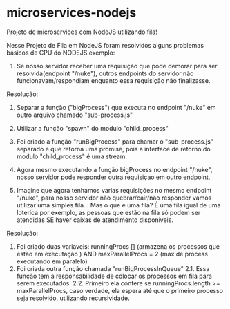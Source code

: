 # microservices-nodejs
Projeto de microservices com NodeJS utilizando fila!

Nesse Projeto de Fila em NodeJS foram resolvidos alguns problemas básicos de CPU do NODEJS exemplo:

1. Se nosso servidor receber uma requisição que pode demorar para ser resolvida(endpoint "/nuke"), outros endpoints do servidor não funcionavam/respondiam enquanto essa requisição não finalizasse.

Resolução:
  1. Separar a função  ("bigProcess") que executa no endpoint "/nuke" em outro arquivo chamado "sub-process.js" 
  2. Utilizar a função  "spawn" do modulo "child_process"
  3. Foi criado a função "runBigProcess" para chamar o "sub-process.js" separado e que retorna uma promise, pois a interface de retorno do modulo "child_process" é uma stream. 
  5. Agora mesmo executando a função bigProcess no endpoint "/nuke", nosso servidor pode responder outra requisiçao em outro endpoint.
  
2. Imagine que agora tenhamos varias requisições no mesmo endpoint "/nuke", para nosso servidor não quebrar/cair/nao responder vamos utilizar uma simples fila... Mas o que é uma fila? É uma fila igual de uma loterica por exemplo, as pessoas que estão na fila só podem ser atendidas SE haver caixas de atendimento disponiveis.

Resolução:
  1. Foi criado duas variaveis: runningProcs []  (armazena os processos que estão em executação ) AND maxParallelProcs = 2 (max de process executando em paralelo)
  2. Foi criada outra função chamada "runBigProcessInQueue"
     2.1. Essa função tem a responsabilidade de colocar os processos em fila para serem executados.
     2.2. Primeiro ela confere se runningProcs.length >= maxParallelProcs, caso verdade, ela espera até que o primeiro processo seja resolvido, utilizando recursividade.




